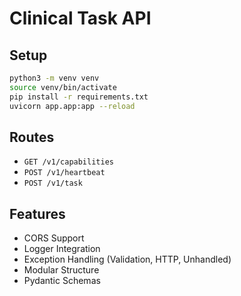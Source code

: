 # Clinical Task API

## Setup
```bash
python3 -m venv venv
source venv/bin/activate
pip install -r requirements.txt
uvicorn app.app:app --reload
```

## Routes
- `GET /v1/capabilities`
- `POST /v1/heartbeat`
- `POST /v1/task`

## Features
- CORS Support
- Logger Integration
- Exception Handling (Validation, HTTP, Unhandled)
- Modular Structure
- Pydantic Schemas

